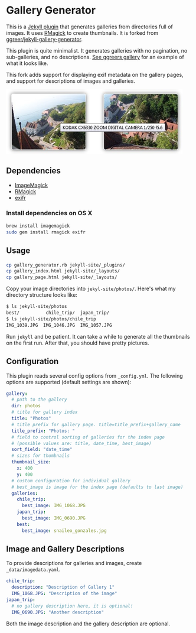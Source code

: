 # Gallery Generator

This is a [Jekyll plugin](https://github.com/mojombo/jekyll/wiki/Plugins) that generates galleries from directories full of images. It uses [RMagick](http://rmagick.rubyforge.org/) to create thumbnails. It is forked from [ggreer/jekyll-gallery-generator](https://github.com/ggreer/jekyll-gallery-generator).

This plugin is quite minimalist. It generates galleries with no pagination, no sub-galleries, and no descriptions. [See ggreers gallery](http://geoff.greer.fm/photos/) for an example of what it looks like.

This fork adds support for displaying exif metadata on the gallery pages, and support for descriptions of images and galleries.

![Displaying EXIF metadata](exif-example-img.jpg)

## Dependencies

* [ImageMagick](http://www.imagemagick.org/)
* [RMagick](https://github.com/rmagick/rmagick)
* [exifr](https://github.com/remvee/exifr/)


### Install dependencies on OS X
```bash
brew install imagemagick
sudo gem install rmagick exifr
```

## Usage

```bash
cp gallery_generator.rb jekyll-site/_plugins/
cp gallery_index.html jekyll-site/_layouts/
cp gallery_page.html jekyll-site/_layouts/
```

Copy your image directories into `jekyl-site/photos/`. Here's what my directory structure looks like:

```bash
$ ls jekyll-site/photos
best/          chile_trip/  japan_trip/
$ ls jekyll-site/photos/chile_trip
IMG_1039.JPG  IMG_1046.JPG  IMG_1057.JPG
```

Run `jekyll` and be patient. It can take a while to generate all the thumbnails on the first run. After that, you should have pretty pictures.

## Configuration

This plugin reads several config options from `_config.yml`. The following options are supported (default settings are shown):

```yaml
gallery:
  # path to the gallery
  dir: photos
  # title for gallery index
  title: "Photos"
  # title prefix for gallery page. title=title_prefix+gallery_name
  title_prefix: "Photos: "
  # field to control sorting of galleries for the index page
  # (possible values are: title, date_time, best_image)
  sort_field: "date_time"
  # sizes for thumbnails
  thumbnail_size:
    x: 400
    y: 400
  # custom configuration for individual gallery
  # best_image is image for the index page (defaults to last image)
  galleries:
    chile_trip:
      best_image: IMG_1068.JPG
    japan_trip:
      best_image: IMG_0690.JPG
    best:
      best_image: snaileo_gonzales.jpg
```

## Image and Gallery Descriptions
To provide descriptions for galleries and images, create `_data/imagedata.yaml`. 
```yaml
chile_trip:
  description: "Description of Gallery 1"
  IMG_1068.JPG: "Description of the image"
japan_trip:
  # no gallery description here, it is optional!
  IMG_0690.JPG: "Another description"
```
Both the image description and the gallery description are optional.
